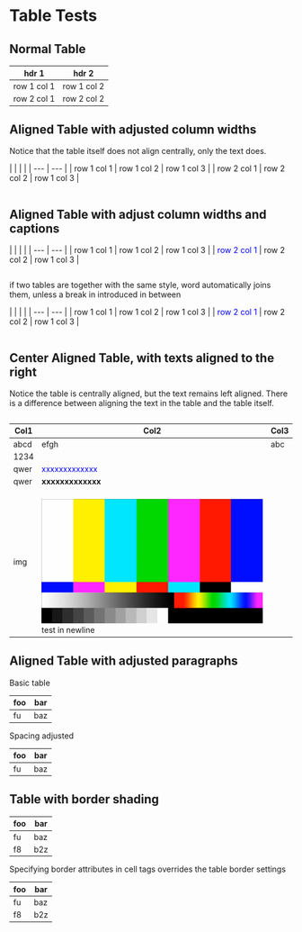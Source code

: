 # Table Tests

## Normal Table

| hdr 1 | hdr 2 |
| --- | --- |
| row 1 col 1 | row 1 col 2 |
| row 2 col 1 | <cell color=ffc000> row 2 col 2</cell> |

## Aligned Table with adjusted column widths

Notice that the table itself does not align centrally, only the text does.

<align center>
<table style='Table Grid' column_widths='1.11in, 4in, 1.11in'>

| <cell color=000000></cell> | <cell color=000000></cell> | <cell color=000000></cell> |
| --- | --- |
| row 1 col 1 | row 1 col 2 | row 1 col 3 |
| row 2 col 1 | row 2 col 2 | row 1 col 3 |
</table>
</align>

## Aligned Table with adjust column widths and captions

<align right>
<table style='Table Grid' column_widths='1.11in, 1.11in, 4in' caption='caption test'>

| | | |
| --- | --- |
| row 1 col 1 | row 1 col 2 | row 1 col 3 |
| <cell color=ff0000><font color=0000ff>row 2 col 1</font></cell> | row 2 col 2 | row 1 col 3 |
</table>
</align>

<comment>
if two tables are together with the same style, word automatically joins them, unless a break in introduced in between</comment>
<br>

<table style='Table Grid' column_widths='1.11in, 1.11in, 4in'>
<para before=6pt spacing=1.15 after=6pt>

| | | |
| --- | --- |
| row 1 col 1 | row 1 col 2 | row 1 col 3 |
| <cell color=ff0000><font color=0000ff>row 2 col 1</font></cell> | row 2 col 2 | row 1 col 3 |
</para>
</table>

## Center Aligned Table, with texts aligned to the right

Notice the table is centrally aligned, but the text remains left aligned. There is a difference between aligning the text in the table and the table itself.

<table style='Table Grid' column_widths='5cm, 8cm, 1cm' align=center>

| Col1 | Col2 | Col3 |
| ---- | ---- | --- |
| abcd | efgh | abc
| 1234 |  | |
| qwer | <font color=blue>xxxxxxxxxxxxx</font> | |
| qwer | <font name=Arial><b>xxxxxxxxxxxxx</b></font> | |
| img | <img width=5cm>![](samples/test_card.png)</img><br>test in newline | |
</table>

## Aligned Table with adjusted paragraphs

Basic table

| <cell color=a9a9a9>foo</cell> | <cell color=b9b9b9>bar</cell> |
| --- | --- |
| <cell color=c9c9c9>fu</cell>  | <cell color=d9d9d9>baz</cell> |

Spacing adjusted

<para before=0pt after=0pt spacing=1>

| <cell color=a9a9a9>foo</cell> | <cell color=b9b9b9>bar</cell> |
| --- | --- |
| <cell color=c9c9c9>fu</cell>  | <cell color=d9d9d9>baz</cell> |
</para>

## Table with border shading

<border top_width=3 bottom_width=1 bottom_color=00ff00 bottom_line=double left_space=5 left_line=dashed right_shadow=true>

| <cell color=a9a9a9>foo</cell> | <cell color=b9b9b9>bar</cell> |
| --- | --- |
| <cell color=c9c9c9>fu</cell>  | <cell color=d9d9d9>baz</cell> |
| <cell color=c7c7c7>f8</cell>  | <cell color=d7d7d7>b2z</cell> |
</border>

Specifying border attributes in cell tags overrides the table border settings

<border top_width=3 bottom_width=1 bottom_color=00ff00 bottom_line=double left_space=5 left_line=dashed right_shadow=true>

| <cell color=a9a9a9>foo</cell> | <cell color=b9b9b9>bar</cell> |
| --- | --- |
| <cell color=c9c9c9 left_space=0 left_line=wave left_color=ff0000>fu</cell>  | <cell color=d9d9d9>baz</cell> |
| <cell color=c7c7c7>f8</cell>  | <cell color=d7d7d7>b2z</cell> |
</border>
